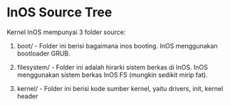 # InOS Source Tree

Kernel InOS mempunyai 3 folder source: 
1. boot/ - Folder ini berisi bagaimana inos booting. InOS menggunakan bootloader
           GRUB. 
2. filesystem/ - Folder ini adalah hirarki sistem berkas di InOS. InOS menggunakan
                 sistem berkas InOS FS (mungkin sedikit mirip fat).

3. kernel/ - Folder ini berisi kode sumber kernel, yaitu drivers, init, kernel header